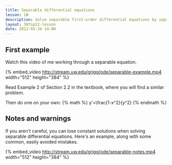 ```yaml
---
title: Separable differential equations
lesson: 1W
description: Solve separable first-order differential equations by separating the variables and integrating both sides of the equation. Section 2.2 from the book.
layout: 307sp12-lesson
date: 2012-03-26 14:00
---
```


## First example

Watch this video of me working through a separable equation.

{% embed_video http://stream.uw.edu/grigg/ode/separable-example.mp4  width="512" height="384" %}

Read Example 2 of Section 2.2 in the textbook, where you will find a similar problem.

Then do one on your own: {% math %} y'=\frac{1-x^2}{y^2} {% endmath %}

## Notes and warnings

If you aren't careful, you can lose constant solutions when solving separable differential equations. Here's an example, along with some common, easily avoided mistakes.


{% embed_video http://stream.uw.edu/grigg/ode/separable-notes.mp4 width="512" height="384" %}



